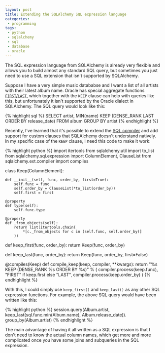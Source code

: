 ```yaml
---
layout: post
title: Extending the SQLAlchemy SQL expression language
categories:
 - programming
tags:
 - python
 - sqlalchemy
 - sql
 - database
 - oracle
---
```


The SQL expression language from SQLAlchemy is already very flexible and
allows you to build almost any standard SQL query, but sometimes you just
need to use a SQL extension that isn't supported by SQLAlchemy.

Suppose I have a very simple music datababse and I want a list of all artists
with their latest album name. Oracle has special aggregate functions
[`FIRST`/`LAST`][ora_first], which together with the `KEEP` clause can help with queries like
this, but unfortunately it isn't supported by the Oracle dialect in SQLAlchemy.
The SQL query would look like this:

{% highlight sql %}
SELECT
    artist,
    MIN(name) KEEP (DENSE_RANK LAST ORDER BY release_date)
FROM album
GROUP BY artist
{% endhighlight %}

Recently, I've learned that it's possible to extend the [SQL compiler][sqla_comp] and
add support for custom clauses that SQLAlchemy doesn't understand natively.
In my specific case of the `KEEP` clause, I need this code to make it work:

{% highlight python %}
import itertools
from sqlalchemy.util import to_list
from sqlalchemy.sql.expression import ColumnElement, ClauseList
from sqlalchemy.ext.compiler import compiles


class Keep(ColumnElement):

    def __init__(self, func, order_by, first=True):
        self.func = func
        self.order_by = ClauseList(*to_list(order_by))
        self.first = first

    @property
    def type(self):
        self.func.type

    @property
    def _from_objects(self):
        return list(itertools.chain(
            *[c._from_objects for c in (self.func, self.order_by)]
        ))


def keep_first(func, order_by):
    return Keep(func, order_by)


def keep_last(func, order_by):
    return Keep(func, order_by, first=False)


@compiles(Keep)
def compile_keep(keep, compiler, **kwargs):
    return "%s KEEP (DENSE_RANK %s ORDER BY %s)" % (
        compiler.process(keep.func),
        "FIRST" if keep.first else "LAST",
        compiler.process(keep.order_by)
    )
{% endhighlight %}

With this, I could simply use `keep_first()` and `keep_last()` as any
other SQL expression functions. For example, the above SQL query would
have been written like this:

{% highlight python %}
session.query(Album.artist,
              keep_last(sql.func.min(Album.name), Album.release_date)).\
    group_by(Album.artist)
{% endhighlight %}

The main advantage of having it all written as a SQL expression is that
I don't need to know the actual column names, which get more and more
complicated once you have some joins and subqueries in the SQL expression.

[sqla_comp]: http://docs.sqlalchemy.org/en/rel_0_7/core/compiler.html
[ora_first]: http://docs.oracle.com/cd/B19306_01/server.102/b14200/functions056.htm

